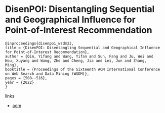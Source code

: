 # DisenPOI: Disentangling Sequential and Geographical Influence for Point-of-Interest Recommendation

```
@inproceedings{disenpoi_wsdm23,
title = {DisenPOI: Disentangling Sequential and Geographical Influence for Point-of-Interest Recommendation},
author = {Qin, Yifang and Wang, Yifan and Sun, Fang and Ju, Wei and Hou, Xuyang and Wang, Zhe and Cheng, Jia and Lei, Jun and Zhang, Ming},
booktitle = {Proceedings of the Sixteenth ACM International Conference on Web Search and Data Mining (WSDM)},
pages = {508--516},
year = {2022}
}
```

links
- [acm](https://dl.acm.org/doi/10.1145/3539597.3570408)

